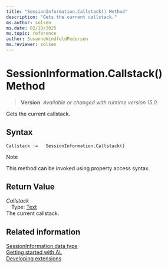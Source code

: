 ```yaml
---
title: "SessionInformation.Callstack() Method"
description: "Gets the current callstack."
ms.author: solsen
ms.date: 02/18/2025
ms.topic: reference
author: SusanneWindfeldPedersen
ms.reviewer: solsen
---
```

[//]: # (START>DO_NOT_EDIT)
[//]: # (IMPORTANT:Do not edit any of the content between here and the END>DO_NOT_EDIT.)
[//]: # (Any modifications should be made in the .xml files in the ModernDev repo.)
# SessionInformation.Callstack() Method
> **Version**: _Available or changed with runtime version 15.0._

Gets the current callstack.


## Syntax
```AL
Callstack :=   SessionInformation.Callstack()
```
> [!NOTE]
> This method can be invoked using property access syntax.

## Return Value
*Callstack*  
&emsp;Type: [Text](../text/text-data-type.md)  
The current callstack.


[//]: # (IMPORTANT: END>DO_NOT_EDIT)
## Related information
[SessionInformation data type](sessioninformation-data-type.md)  
[Getting started with AL](../../devenv-get-started.md)  
[Developing extensions](../../devenv-dev-overview.md)